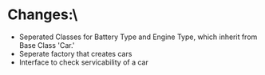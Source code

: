 # Changes:\
* Seperated Classes for Battery Type and Engine Type, which inherit from Base Class 'Car.'
* Seperate factory that creates cars
* Interface to check servicability of a car